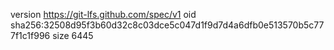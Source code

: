 version https://git-lfs.github.com/spec/v1
oid sha256:32508d95f3b60d32c8c03dce5c047d1f9d7d4a6dfb0e513570b5c777f1c1f996
size 6445
